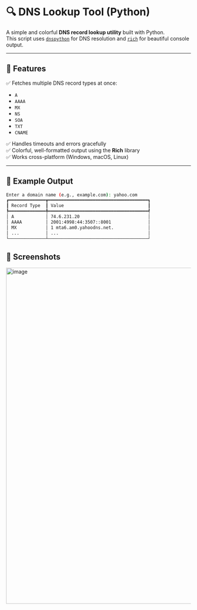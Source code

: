 # 🔍 DNS Lookup Tool (Python)

A simple and colorful **DNS record lookup utility** built with Python.  
This script uses [`dnspython`](https://www.dnspython.org/) for DNS resolution and [`rich`](https://github.com/Textualize/rich) for beautiful console output.

---

## 🚀 Features

✅ Fetches multiple DNS record types at once:
- `A`
- `AAAA`
- `MX`
- `NS`
- `SOA`
- `TXT`
- `CNAME`

✅ Handles timeouts and errors gracefully  
✅ Colorful, well-formatted output using the **Rich** library  
✅ Works cross-platform (Windows, macOS, Linux)

---

## 🧩 Example Output

```bash
Enter a domain name (e.g., example.com): yahoo.com
┏━━━━━━━━━━━━━━┳━━━━━━━━━━━━━━━━━━━━━━━━━━━━━━━━━━━━━━┓
┃ Record Type  ┃ Value                                ┃
┡━━━━━━━━━━━━━━╇━━━━━━━━━━━━━━━━━━━━━━━━━━━━━━━━━━━━━━┩
│ A            │ 74.6.231.20                          │
│ AAAA         │ 2001:4998:44:3507::8001              │
│ MX           │ 1 mta6.am0.yahoodns.net.             │
│ ...          │ ...                                  │
└──────────────┴──────────────────────────────────────┘

```

## 📸 Screenshots

<img width="1917" height="914" alt="image" src="https://github.com/user-attachments/assets/3a3df02a-29ec-45a2-bd2a-8a2ca7855b1e" />
